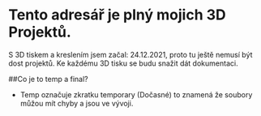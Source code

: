 # Tento adresář je plný mojich 3D Projektů.

S 3D tiskem a kreslením jsem začal: 24.12.2021, proto tu ještě nemusí být dost projektů. Ke každému 3D tisku se budu snažit dát dokumentaci.

##Co je to temp a final?

- Temp označuje zkratku temporary (Dočasné) to znamená že soubory můžou mít chyby a jsou ve vývoji.
